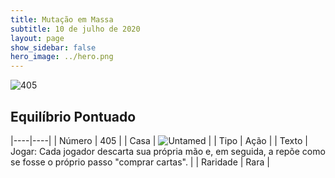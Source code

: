 ```yaml
---
title: Mutação em Massa
subtitle: 10 de julho de 2020
layout: page
show_sidebar: false
hero_image: ../hero.png
---
```


![405](https://cdn.keyforgegame.com/media/card_front/pt/479_405_3XFW5R3V677V_pt.png)

## Equilíbrio Pontuado

|----|----|
| Número | 405 |
| Casa | ![Untamed](https://archonarcana.com/images/thumb/b/bd/Untamed.png/22px-Untamed.png "Indomados") |
| Tipo | Ação |
| Texto | Jogar: Cada jogador descarta sua própria mão e, em seguida, a repõe como se fosse o próprio passo "comprar cartas". |
| Raridade | Rara |
